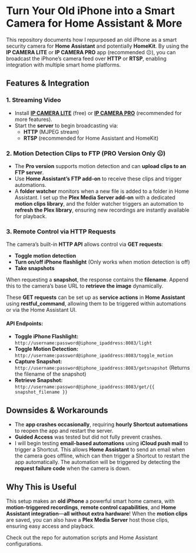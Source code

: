 # Turn Your Old iPhone into a Smart Camera for Home Assistant & More  

This repository documents how I repurposed an old iPhone as a smart security camera for **Home Assistant** and potentially **HomeKit**. By using the **IP CAMERA LITE** or **IP CAMERA PRO** app (recommended ☹️), you can broadcast the iPhone’s camera feed over **HTTP** or **RTSP**, enabling integration with multiple smart home platforms.

## Features & Integration  

### 1. Streaming Video  
- Install [**IP CAMERA LITE**](https://apps.apple.com/us/app/ip-camera-lite/id1013455241) (free) or [**IP CAMERA PRO**](https://apps.apple.com/us/app/ip-camera-pro/id990605467) (recommended for more features).  
- Start the **server** to begin broadcasting via:  
  - **HTTP** (MJPEG stream)  
  - **RTSP** (recommended for Home Assistant and HomeKit)  

### 2. Motion Detection Clips to FTP (PRO Version Only ☹️)  
- The **Pro version** supports motion detection and can **upload clips to an FTP server**.  
- Use **Home Assistant’s FTP add-on** to receive these clips and trigger automations.  
- A **folder watcher** monitors when a new file is added to a folder in Home Assistant. I set up the **Plex Media Server add-on** with a dedicated **motion clips library**, and the folder watcher triggers an automation to **refresh the Plex library**, ensuring new recordings are instantly available for playback.  

### 3. Remote Control via HTTP Requests  
The camera’s built-in **HTTP API** allows control via **GET requests**:  
- **Toggle motion detection**  
- **Turn on/off iPhone flashlight** (Only works when motion detection is off)  
- **Take snapshots**  

When requesting a **snapshot**, the response contains the **filename**. Append this to the camera’s base URL to **retrieve the image** dynamically.  

These **GET requests** can be set up as **service actions** in **Home Assistant** using **restful_command**, allowing them to be triggered within automations or via the Home Assistant UI.  

#### API Endpoints:  
- **Toggle iPhone Flashlight:** `http://username:password@iphone_ipaddress:8083/light`  
- **Toggle Motion Detection:** `http://username:password@iphone_ipaddress:8083/toggle_motion`  
- **Capture Snapshot:** `http://username:password@iphone_ipaddress:8083/getsnapshot` (Returns the filename of the snapshot)  
- **Retrieve Snapshot:** `http://username:password@iphone_ipaddress:8083/get/{{ snapshot_filename }}`  

## Downsides & Workarounds  
- The **app crashes occasionally**, requiring **hourly Shortcut automations** to reopen the app and restart the server.  
- **Guided Access** was tested but did not fully prevent crashes.  
- I will begin testing **email-based automations** using **iCloud push mail** to trigger a Shortcut. This allows **Home Assistant** to send an email when the camera goes offline, which can then trigger a Shortcut to restart the app automatically. The automation will be triggered by detecting the **request failure code** when the camera is down.  

## Why This is Useful  
This setup makes an **old iPhone** a powerful smart home camera, with **motion-triggered recordings**, **remote control capabilities**, and **Home Assistant integration**—**all without extra hardware**! When the **motion clips** are saved, you can also have a **Plex Media Server** host those clips, ensuring easy access and playback.  

Check out the repo for automation scripts and Home Assistant configurations.
